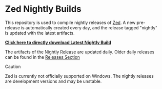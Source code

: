 # Zed Nightly Builds

This repository is used to compile nightly releases of [Zed](https://github.com/zed-industries/zed).
A new pre-release is automatically created every day, and the release tagged "nightly" is updated with the latest artifacts.

<p align="left"><b><a href="https://github.com/chapel/zed-build/releases/download/nightly/Zed.exe">Click here to directly download Latest Nightly Build</a></b></p>

The artifacts of the [Nightly Release](https://github.com/chapel/zed-build/releases/tag/nightly) are updated daily.
Older daily releases can be found in the [Releases Section](https://github.com/chapel/zed-build/releases)


> [!CAUTION]
> Zed is currently not officially supported on Windows.
> The nightly releases are development versions and may be unstable.
